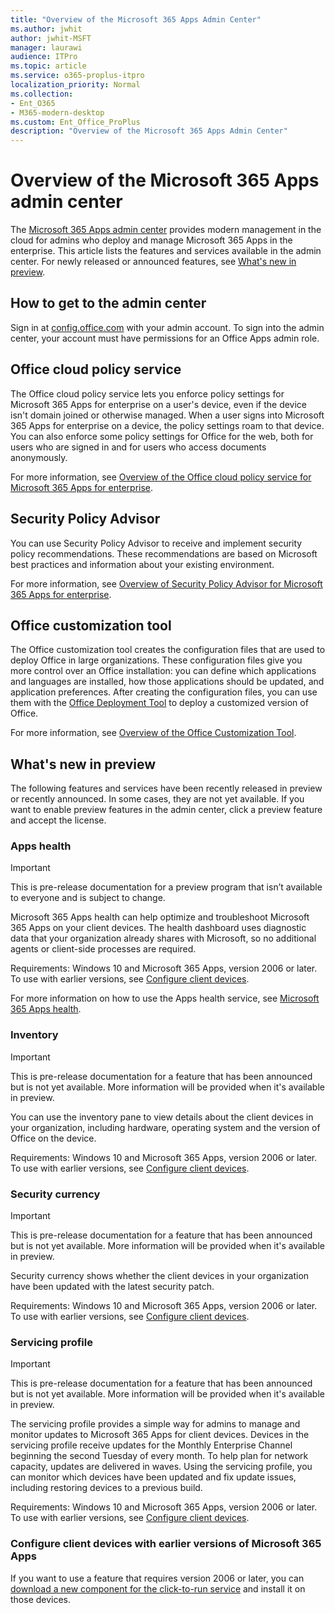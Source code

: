 ```yaml
---
title: "Overview of the Microsoft 365 Apps Admin Center"
ms.author: jwhit
author: jwhit-MSFT
manager: laurawi
audience: ITPro
ms.topic: article
ms.service: o365-proplus-itpro
localization_priority: Normal
ms.collection: 
- Ent_O365
- M365-modern-desktop
ms.custom: Ent_Office_ProPlus
description: "Overview of the Microsoft 365 Apps Admin Center"
---
```


# Overview of the Microsoft 365 Apps admin center

The [Microsoft 365 Apps admin center](https://aka.ms/o365clientmgmt) provides modern management in the cloud for admins who  deploy and manage Microsoft 365 Apps in the enterprise. This article lists the features and services available in the admin center. For newly released or announced features, see [What's new in preview](#whats-new-in-preview).
 
## How to get to the admin center

Sign in at [config.office.com](https://config.office.com/) with your admin account. To sign into the admin center, your account must have permissions for an Office Apps admin role.  

## Office cloud policy service

The Office cloud policy service lets you enforce policy settings for Microsoft 365 Apps for enterprise on a user's device, even if the device isn't domain joined or otherwise managed. When a user signs into Microsoft 365 Apps for enterprise on a device, the policy settings roam to that device. You can also enforce some policy settings for Office for the web, both for users who are signed in and for users who access documents anonymously. 

For more information, see [Overview of the Office cloud policy service for Microsoft 365 Apps for enterprise](../overview-office-cloud-policy-service.md).

## Security Policy Advisor

You can use Security Policy Advisor to receive and implement security policy recommendations. These recommendations are based on Microsoft best practices and information about your existing environment. 

For more information, see [Overview of Security Policy Advisor for Microsoft 365 Apps for enterprise](../overview-of-security-policy-advisor.md).

## Office customization tool

The Office customization tool creates the configuration files that are used to deploy Office in large organizations. These configuration files give you more control over an Office installation: you can define which applications and languages are installed, how those applications should be updated, and application preferences. After creating the configuration files, you can use them with the [Office Deployment Tool](overview-office-deployment-tool.md) to deploy a customized version of Office. 

For more information, see [Overview of the Office Customization Tool](../overview-of-the-office-customization-tool-for-click-to-run.md).

## What's new in preview

The following features and services have been recently released in preview or recently announced. In some cases, they are not yet available. If you want to enable preview features in the admin center, click a preview feature and accept the license.

### Apps health 

> [!IMPORTANT]
> This is pre-release documentation for a preview program that isn’t available to everyone and is subject to change.

Microsoft 365 Apps health  can help optimize and troubleshoot Microsoft 365 Apps on your client devices. The health dashboard uses diagnostic data that your organization already shares with Microsoft, so no additional agents or client-side processes are required. 

Requirements: Windows 10 and Microsoft 365 Apps, version 2006 or later. To use with earlier versions, see [Configure client devices](#configure-client-devices-with-earlier-versions-of-microsoft-365-apps). 

For more information on how to use the Apps health service, see [Microsoft 365 Apps health](microsoft-365-apps-health.md).

### Inventory 

> [!IMPORTANT]
> This is pre-release documentation for a feature that has been announced but is not yet available. More information will be provided when it's available in preview.

You can use the inventory pane to view details about the client devices in your organization, including hardware, operating system and the version of Office on the device. 

Requirements: Windows 10 and Microsoft 365 Apps, version 2006 or later. To use with earlier versions, see [Configure client devices](#configure-client-devices-with-earlier-versions-of-microsoft-365-apps). 

### Security currency

> [!IMPORTANT]
> This is pre-release documentation for a feature that has been announced but is not yet available. More information will be provided when it's available in preview.

Security currency shows whether the client devices in your organization have been updated with the latest security patch.

Requirements: Windows 10 and Microsoft 365 Apps, version 2006 or later. To use with earlier versions, see [Configure client devices](#configure-client-devices-with-earlier-versions-of-microsoft-365-apps). 

### Servicing profile

> [!IMPORTANT]
> This is pre-release documentation for a feature that has been announced but is not yet available. More information will be provided when it's available in preview.

The servicing profile provides a simple way for admins to manage and monitor updates to Microsoft 365 Apps for client devices. Devices in the servicing profile receive updates for the Monthly Enterprise Channel beginning the second Tuesday of every month. To help plan for network capacity, updates are delivered in waves. Using the servicing profile, you can monitor which devices have been updated and fix update issues, including restoring devices to a previous build.

Requirements: Windows 10 and Microsoft 365 Apps, version 2006 or later. To use with earlier versions, see [Configure client devices](#configure-client-devices-with-earlier-versions-of-microsoft-365-apps). 

### Configure client devices with earlier versions of Microsoft 365 Apps

If you want to use a feature that requires version 2006 or later, you can [download a new component for the click-to-run service](https://go.microsoft.com/fwlink/?linkid=2141871) and install it on those devices. 
